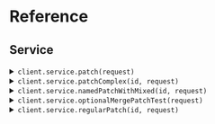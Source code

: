 # Reference
## Service
<details><summary><code>client.service.patch(request)</code></summary>
<dl>
<dd>

#### 🔌 Usage

<dl>
<dd>

<dl>
<dd>

```java
client.service().patch(
    PatchProxyRequest
        .builder()
        .application("application")
        .requireAuth(true)
        .build()
);
```
</dd>
</dl>
</dd>
</dl>

#### ⚙️ Parameters

<dl>
<dd>

<dl>
<dd>

**application:** `Optional<String>` 
    
</dd>
</dl>

<dl>
<dd>

**requireAuth:** `Optional<Boolean>` 
    
</dd>
</dl>
</dd>
</dl>


</dd>
</dl>
</details>

<details><summary><code>client.service.patchComplex(id, request)</code></summary>
<dl>
<dd>

#### 📝 Description

<dl>
<dd>

<dl>
<dd>

Update with JSON merge patch - complex types.
This endpoint demonstrates the distinction between:
- optional<T> fields (can be present or absent, but not null)
- optional<nullable<T>> fields (can be present, absent, or null)
</dd>
</dl>
</dd>
</dl>

#### 🔌 Usage

<dl>
<dd>

<dl>
<dd>

```java
client.service().patchComplex(
    "id",
    PatchComplexRequest
        .builder()
        .name("name")
        .age(1)
        .active(true)
        .metadata(
            new HashMap<String, Object>() {{
                put("metadata", new 
                HashMap<String, Object>() {{put("key", "value");
                }});
            }}
        )
        .tags(
            Optional.of(
                Arrays.asList("tags", "tags")
            )
        )
        .email("email")
        .nickname("nickname")
        .bio("bio")
        .profileImageUrl("profileImageUrl")
        .settings(
            new HashMap<String, Object>() {{
                put("settings", new 
                HashMap<String, Object>() {{put("key", "value");
                }});
            }}
        )
        .build()
);
```
</dd>
</dl>
</dd>
</dl>

#### ⚙️ Parameters

<dl>
<dd>

<dl>
<dd>

**id:** `String` 
    
</dd>
</dl>

<dl>
<dd>

**name:** `Optional<String>` 
    
</dd>
</dl>

<dl>
<dd>

**age:** `Optional<Integer>` 
    
</dd>
</dl>

<dl>
<dd>

**active:** `Optional<Boolean>` 
    
</dd>
</dl>

<dl>
<dd>

**metadata:** `Optional<Map<String, Object>>` 
    
</dd>
</dl>

<dl>
<dd>

**tags:** `Optional<List<String>>` 
    
</dd>
</dl>

<dl>
<dd>

**email:** `Optional<String>` 
    
</dd>
</dl>

<dl>
<dd>

**nickname:** `Optional<String>` 
    
</dd>
</dl>

<dl>
<dd>

**bio:** `Optional<String>` 
    
</dd>
</dl>

<dl>
<dd>

**profileImageUrl:** `Optional<String>` 
    
</dd>
</dl>

<dl>
<dd>

**settings:** `Optional<Map<String, Object>>` 
    
</dd>
</dl>
</dd>
</dl>


</dd>
</dl>
</details>

<details><summary><code>client.service.namedPatchWithMixed(id, request)</code></summary>
<dl>
<dd>

#### 📝 Description

<dl>
<dd>

<dl>
<dd>

Named request with mixed optional/nullable fields and merge-patch content type.
This should trigger the NPE issue when optional fields aren't initialized.
</dd>
</dl>
</dd>
</dl>

#### 🔌 Usage

<dl>
<dd>

<dl>
<dd>

```java
client.service().namedPatchWithMixed(
    "id",
    NamedMixedPatchRequest
        .builder()
        .appId("appId")
        .instructions("instructions")
        .active(true)
        .build()
);
```
</dd>
</dl>
</dd>
</dl>

#### ⚙️ Parameters

<dl>
<dd>

<dl>
<dd>

**id:** `String` 
    
</dd>
</dl>

<dl>
<dd>

**appId:** `Optional<String>` 
    
</dd>
</dl>

<dl>
<dd>

**instructions:** `Optional<String>` 
    
</dd>
</dl>

<dl>
<dd>

**active:** `Optional<Boolean>` 
    
</dd>
</dl>
</dd>
</dl>


</dd>
</dl>
</details>

<details><summary><code>client.service.optionalMergePatchTest(request)</code></summary>
<dl>
<dd>

#### 📝 Description

<dl>
<dd>

<dl>
<dd>

Test endpoint to verify Optional field initialization and JsonSetter with Nulls.SKIP.
This endpoint should:
1. Not NPE when fields are not provided (tests initialization)
2. Not NPE when fields are explicitly null in JSON (tests Nulls.SKIP)
</dd>
</dl>
</dd>
</dl>

#### 🔌 Usage

<dl>
<dd>

<dl>
<dd>

```java
client.service().optionalMergePatchTest(
    OptionalMergePatchRequest
        .builder()
        .requiredField("requiredField")
        .optionalString("optionalString")
        .optionalInteger(1)
        .optionalBoolean(true)
        .nullableString("nullableString")
        .build()
);
```
</dd>
</dl>
</dd>
</dl>

#### ⚙️ Parameters

<dl>
<dd>

<dl>
<dd>

**requiredField:** `String` 
    
</dd>
</dl>

<dl>
<dd>

**optionalString:** `Optional<String>` 
    
</dd>
</dl>

<dl>
<dd>

**optionalInteger:** `Optional<Integer>` 
    
</dd>
</dl>

<dl>
<dd>

**optionalBoolean:** `Optional<Boolean>` 
    
</dd>
</dl>

<dl>
<dd>

**nullableString:** `Optional<String>` 
    
</dd>
</dl>
</dd>
</dl>


</dd>
</dl>
</details>

<details><summary><code>client.service.regularPatch(id, request)</code></summary>
<dl>
<dd>

#### 📝 Description

<dl>
<dd>

<dl>
<dd>

Regular PATCH endpoint without merge-patch semantics
</dd>
</dl>
</dd>
</dl>

#### 🔌 Usage

<dl>
<dd>

<dl>
<dd>

```java
client.service().regularPatch(
    "id",
    RegularPatchRequest
        .builder()
        .field1("field1")
        .field2(1)
        .build()
);
```
</dd>
</dl>
</dd>
</dl>

#### ⚙️ Parameters

<dl>
<dd>

<dl>
<dd>

**id:** `String` 
    
</dd>
</dl>

<dl>
<dd>

**field1:** `Optional<String>` 
    
</dd>
</dl>

<dl>
<dd>

**field2:** `Optional<Integer>` 
    
</dd>
</dl>
</dd>
</dl>


</dd>
</dl>
</details>
